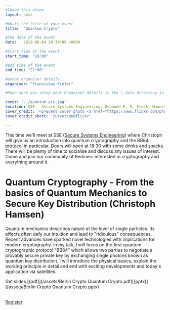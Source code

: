 ```yaml
---
#leave this alone
layout: post

#Whats the title of your event.
title:  "Quantum Crypto"

#The date of the event. 
date:   2019-06-04 18:30:00 +0000

#Start time of the event
start_time: "19:00"

#end time of the event
end_time: "22:00"

#event organiser details
organiser: "Franziskus Kiefer"

#Make sure you setup your Organiser details in the \_data directory in the organisers.yml file

cover: '../quantum_pic.jpg'
location: SSE - Secure Systems Engineering, Gebäude E, 5. Stock, Mauerstraße 78-80, 10117 Berlin
cover_credit: '<p>Event cover photo <a href="https://www.flickr.com/photos/44124348109@N01/39188583425">"A Wafer of the Latest D-Wave Quantum Computers"</a><span> by <a href="https://www.flickr.com/photos/44124348109@N01">jurvetson</a></span> is licensed under <a href="https://creativecommons.org/licenses/by/2.0/?ref=ccsearch&atype=html" style="margin-right: 5px;">CC BY 2.0</a><a href="https://creativecommons.org/licenses/by/2.0/?ref=ccsearch&atype=html" target="_blank" rel="noopener noreferrer" style="display: inline-block;white-space: none;opacity: .7;margin-top: 2px;margin-left: 3px;height: 22px !important;"><img style="height: inherit;margin-right: 3px;display: inline-block;" src="https://search.creativecommons.org/static/img/cc_icon.svg" /><img style="height: inherit;margin-right: 3px;display: inline-block;" src="https://search.creativecommons.org/static/img/cc-by_icon.svg" /></a></p>'
cover_credit_short: 'jurvetson@flickr'

---
```


This time we'll meet at SSE ([Secure Systems Engineering](https://securesystems.de/)) where Christoph will give us an introduction into quantum cryptography and the BB84 protocol in particular.
Doors will open at 18:30 with some drinks and snacks. There will be plenty of time to socialise and discuss any issues of interest.
Come and join our community of Berliners interested in cryptography and everything around it.

# Quantum Cryptography - From the basics of Quantum Mechanics to Secure Key Distribution (Christoph Hamsen)
Quantum mechanics describes nature at the level of single particles. Its effects often defy our intuition and lead to "ridiculous" consequences. Recent advances have sparked novel technologies with implications for modern cryptography. In my talk, I will focus on the first quantum-cryptographic protocol "BB84" which allows two parties to negotiate a provably secure private key by exchanging single photons known as quantum key distribution. I will introduce the physical basics, explain the working principle in detail and end with exciting developments and today's application via satellites.

Get slides [(pdf)](/assets/Berlin Crypto Quantum Crypto.pdf)[(pptx)](/assets/Berlin Crypto Quantum Crypto.pptx)

<br/>
<a href=' https://www.eventbrite.co.uk/e/berlin-crypto-from-the-basics-of-quantum-mechanics-to-secure-key-distribution-tickets-62088318833?ref=estw' class="button button-primary">Register</a>
